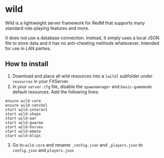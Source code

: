 # wild
Wild is a lightweight server framework for RedM that supports many standard role-playing features and more.

It does not use a database connection. Instead, it simply uses a local JSON file to store data and it has no anti-cheating methods whatsoever. Intended for use in LAN parties.

## How to install
1. Download and place all wild resources into a `[wild]` subfolder under `resources` in your FXServer.
2. In your `server.cfg` file, disable the `spawnmanager` and `basic-gamemode` default resources. Add the following lines:
```
ensure wild-core
ensure wild-satchel
start wild-interact
start wild-shops
start wild-war
start wild-guarma
start wild-horses
start wild-emote
start wild-blips
```
3. Go to `wild-core` and rename `_config.json` and `_players.json` to `config.json` and `players.json`